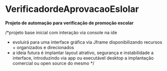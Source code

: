 # VerificadordeAprovacaoEslolar



<strong> Projeto de automação para verificação de promoção escolar  </strong>


/*projeto base inicial com interação via console na ide

 * evoluirá para uma interface gráfica via Jframe  disponibilizando recursos + organizados e direcionados
 *  a ideia futura é implantar layout atrativo, segurança e instabilidade a interface, introduzindo via app ou executável desktop a implantação comercial ou open source  do mesmo
*/
